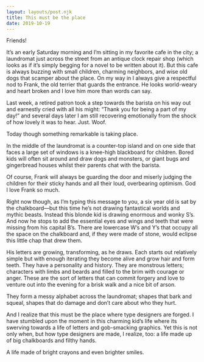 ```yaml
---
layout: layouts/post.njk
title: This must be the place
date: 2019-10-19
---
```


Friends!

It’s an early Saturday morning and I’m sitting in my favorite cafe in the city; a laundromat just across the street from an antique clock repair shop (which looks as if it’s simply begging for a novel to be written about it). But this cafe is always buzzing with small children, charming neighbors, and wise old dogs that scamper about the place. On my way in I always give a respectful nod to Frank, the old terrier that guards the entrance. He looks world-weary and heart broken and I love him more than words can say.

Last week, a retired patron took a step towards the barista on his way out and earnestly cried with all his might: “Thank you for being a part of my day!” and several days later I am still recovering emotionally from the shock of how lovely it was to hear. Just. Woof.

Today though something remarkable is taking place.

In the middle of the laundromat is a counter-top island and on one side that faces a large set of windows is a knee-high blackboard for children. Bored kids will often sit around and draw dogs and monsters, or giant bugs and gingerbread houses whilst their parents chat with the barista.

Of course, Frank will always be guarding the door and miserly judging the children for their sticky hands and all their loud, overbearing optimism. God I love Frank so much.

Right now though, as I’m typing this message to you, a six year old is sat by the chalkboard—but this time he’s not drawing fantastical worlds and mythic beasts. Instead this blonde kid is drawing enormous and wonky S’s. And now he stops to add the essential eyes and wings and teeth that were missing from his capital B’s. There are lowercase W’s and Y’s that occupy all the space on the chalkboard and, if they were made of stone, would eclipse this little chap that drew them.

His letters are growing, transforming, as he draws. Each starts out relatively simple but with enough iterating they become alive and grow hair and form teeth. They have a personality and history. They are monstrous letters; characters with limbs and beards and filled to the brim with courage or anger. These are the sort of letters that can commit forgery and love to venture out into the evening for a brisk walk and a nice bit of arson.

They form a messy alphabet across the laundromat; shapes that bark and squeal, shapes that do damage and don’t care about who they hurt.

And I realize that this must be the place where type designers are forged. I have stumbled upon the moment in this charming kid’s life where its swerving towards a life of letters and gob-smacking graphics. Yet this is not only when, but how type designers are made, I realize, too: a life made up of big chalkboards and filthy hands.

A life made of bright crayons and even brighter smiles.
